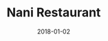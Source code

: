 ---
layout: site
title: "Nani Restaurant"
date: 2018-01-02
categories: [community]
version: 1.6.4
major: 1
minor: 6
patch: 4
slug: nani-restaurant
link: http://nanirestaurant.com/
submitter: lpolepeddi
permalink: /sites/:slug
---